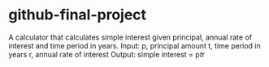 # github-final-project

A calculator that calculates simple interest given principal, annual rate of interest and time period in years.
Input:
    p, principal amount
    t, time period in years
    r, annual rate of interest
Output:
    simple interest = p*t*r

